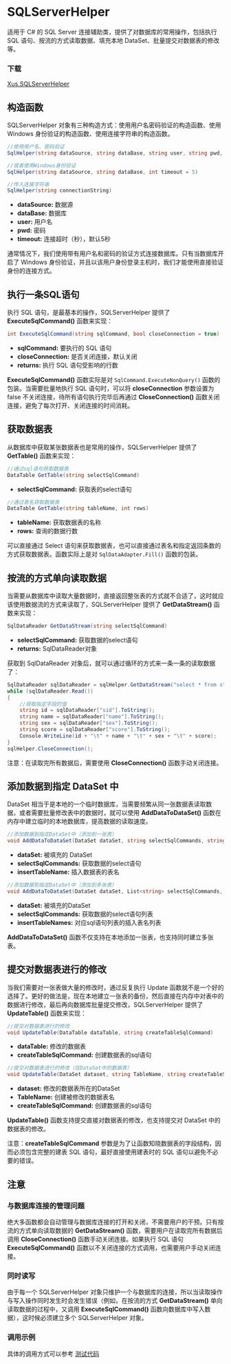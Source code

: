 # SQLServerHelper

适用于 C# 的 SQL Server 连接辅助类，提供了对数据库的常用操作，包括执行 SQL 语句、按流的方式读取数据、填充本地 DataSet、批量提交对数据表的修改等。

### 下载

[Xus.SQLServerHelper](https://github.com/jsksxs360/Xus.SQLServerHelper/releases/)

## 构造函数

SQLServerHelper 对象有三种构造方式：使用用户名密码验证的构造函数、使用 Windows 身份验证的构造函数、使用连接字符串的构造函数。

```csharp
//使用用户名、密码验证
SqlHelper(string dataSource, string dataBase, string user, string pwd, int timeout = 5)

//或者使用Windows身份验证
SqlHelper(string dataSource, string dataBase, int timeout = 5)

//传入连接字符串
SqlHelper(string connectionString)
```

- **dataSource:** 数据源
- **dataBase:** 数据库
- **user:** 用户名
- **pwd:** 密码
- **timeout:** 连接超时（秒），默认5秒

通常情况下，我们使用带有用户名和密码的验证方式连接数据库。只有当数据库开启了 Windows 身份验证，并且以该用户身份登录主机时，我们才能使用直接验证身份的连接方式。

## 执行一条SQL语句

执行 SQL 语句，是最基本的操作，SQLServerHelper 提供了 **ExecuteSqlCommand()** 函数来实现：

```csharp
int ExecuteSqlCommand(string sqlCommand, bool closeConnection = true)
```

- **sqlCommand:** 要执行的 SQL 语句
- **closeConnection:** 是否关闭连接，默认关闭
- **returns:** 执行 SQL 语句受影响的行数

**ExecuteSqlCommand()** 函数实际是对 `SqlCommand.ExecuteNonQuery()` 函数的包装。当需要批量地执行 SQL 语句时，可以将 **closeConnection** 参数设置为 false 不关闭连接，待所有语句执行完毕后再通过 **CloseConnection()** 函数关闭连接，避免了每次打开、关闭连接的时间消耗。

## 获取数据表

从数据库中获取某张数据表也是常用的操作，SQLServerHelper 提供了 **GetTable()** 函数来实现：

```csharp
//通过sql语句获取数据表
DataTable GetTable(string selectSqlCommand)
```
- **selectSqlCommand:** 获取表的select语句

```csharp
//通过表名获取数据表
DataTable GetTable(string tableName, int rows)
```


- **tableName:** 获取数据表的名称
- **rows:** 查询的数据行数

可以直接通过 Select 语句来获取数据表，也可以直接通过表名和指定返回条数的方式获取数据表。函数实际上是对 `SqlDataAdapter.Fill()` 函数的包装。

## 按流的方式单向读取数据

当需要从数据库中读取大量数据时，直接返回整张表的方式就不合适了，这时就应该使用数据流的方式来读取了，SQLServerHelper 提供了 **GetDataStream()** 函数来实现：

```csharp
SqlDataReader GetDataStream(string selectSqlCommand)
```
- **selectSqlCommand:** 获取数据的select语句
- **returns:** SqlDataReader对象

获取到 SqlDataReader 对象后，就可以通过循环的方式来一条一条的读取数据了：

```csharp
SqlDataReader sqlDataReader = sqlHelper.GetDataStream("select * from student where sex=N'男'");
while (sqlDataReader.Read())
{
	//获取指定字段的值
	string id = sqlDataReader["sid"].ToString();
	string name = sqlDataReader["name"].ToString();
	string sex = sqlDataReader["sex"].ToString();
	string score = sqlDataReader["score"].ToString();
	Console.WriteLine(id + "\t" + name + "\t" + sex + "\t" + score);
}
sqlHelper.CloseConnection();
```

注意：在读取完所有数据后，需要使用 **CloseConnection()** 函数手动关闭连接。

## 添加数据到指定 DataSet 中

DataSet 相当于是本地的一个临时数据库，当需要频繁从同一张数据表读取数据，或者需要批量修改表中的数据时，就可以使用 **AddDataToDataSet()** 函数在内存中建立临时的本地数据库，提高数据的读取速度。

```csharp
//添加数据到指定DataSet中（添加到一张表）
void AddDataToDataSet(DataSet dataSet, string selectSqlCommands, string insertTableName)
```
- **dataSet:** 被填充的 DataSet
- **selectSqlCommands:** 获取数据的select语句
- **insertTableName:** 插入数据表的表名

```csharp
//添加数据到指定DataSet中（添加到多张表）
void AddDataToDataSet(DataSet dataSet, List<string> selectSqlCommands, List<string> insertTableNames)
```
- **dataSet:** 被填充的DataSet
- **selectSqlCommands:** 获取数据的select语句列表
- **insertTableNames:** 对应sql语句列表的插入表名列表

**AddDataToDataSet()** 函数不仅支持在本地添加一张表，也支持同时建立多张表。

## 提交对数据表进行的修改

当我们需要对一张表做大量的修改时，通过反复执行 Update 函数就不是一个好的选择了。更好的做法是，现在本地建立一张表的备份，然后直接在内存中对表中的数据进行修改，最后再向数据库批量提交修改，SQLServerHelper 提供了 **UpdateTable()** 函数来实现：

```csharp
//提交对数据表进行的修改
void UpdateTable(DataTable dataTable, string createTableSqlCommand)
```
- **dataTable:** 修改的数据表
- **createTableSqlCommand:** 创建数据表的sql语句

```csharp
//提交对数据表进行的修改（在DataSet中的数据表）
void UpdateTable(DataSet dataset, string TableName, string createTableSqlCommand)
```
- **dataset:** 修改的数据表所在的DataSet
- **TableName:** 创建被修改的数据表名
- **createTableSqlCommand:** 创建数据表的sql语句

**UpdateTable()** 函数支持提交直接对数据表的修改，也支持提交对 DataSet 中的数据表的修改。

注意：**createTableSqlCommand** 参数是为了让函数知晓数据表的字段结构，因而必须包含完整的建表 SQL 语句，最好直接使用建表时的 SQL 语句以避免不必要的错误。

## 注意

### 与数据库连接的管理问题 

绝大多函数都会自动管理与数据库连接的打开和关闭，不需要用户的干预。只有按流的方式单向读取数据的 **GetDataStream()** 函数，需要用户在读取完所有数据后调用 **CloseConnection()** 函数手动关闭连接。如果执行 SQL 语句 **ExecuteSqlCommand()** 函数以不关闭连接的方式调用，也需要用户手动关闭连接。

### 同时读写

由于每一个 SQLServerHelper 对象只维护一个与数据库的连接，所以当读取操作与写入操作同时发生时会发生错误（例如，在按流的方式 **GetDataStream()** 单向读取数据的过程中，又调用 **ExecuteSqlCommand()** 函数向数据库中写入数据），这时候必须建立多个 SQLServerHelper 对象。

### 调用示例

具体的调用方式可以参考 [测试代码](https://github.com/jsksxs360/Xus.SQLServerHelper/blob/master/test/Program.cs)
